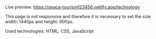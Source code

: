 Live preview: https://space-tourism123456.netlify.app/technology

This page is not responsive and therefore it is necessary to set the size width: 1440px and height: 900px.

Used technologies: HTML, CSS, JavaScript
